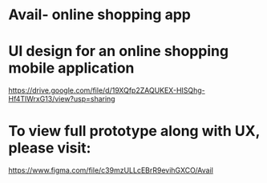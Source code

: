 # Avail- online shopping app
# UI design for an online shopping mobile application
https://drive.google.com/file/d/19XQfp2ZAQUKEX-HISQhg-Hf4TlWrxG13/view?usp=sharing

# To view full prototype along with UX, please visit:
https://www.figma.com/file/c39mzULLcEBrR9evihGXCO/Avail
